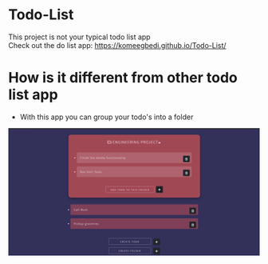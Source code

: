 # Todo-List
This project is not your typical todo list app
<br>
Check out the do list app: https://komeegbedi.github.io/Todo-List/

# How is it different from other todo list app 

* With this app you can group your todo's into a folder 

![Screenshot](screenshot.PNG)
